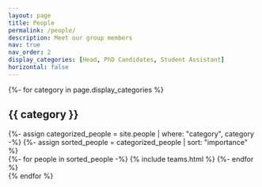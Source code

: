 ```yaml
---
layout: page
title: People
permalink: /people/
description: Meet our group members
nav: true
nav_order: 2
display_categories: [Head, PhD Candidates, Student Assistant]
horizontal: false
---
```


<!-- pages/people.md -->
<div class="teams">
  {%- for category in page.display_categories %}
  <h2 class="category">{{ category }}</h2>
  {%- assign categorized_people = site.people | where: "category", category -%}
  {%- assign sorted_people = categorized_people | sort: "importance" %}
  <!-- Generate cards for each member -->
  <div class="grid">
    {%- for people in sorted_people -%}
      {% include teams.html %}
    {%- endfor %}
  </div>
  {% endfor %}
</div>
